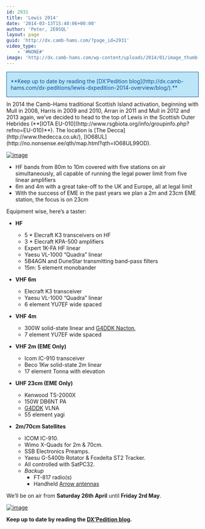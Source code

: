 ```yaml
---
id: 2931
title: 'Lewis 2014'
date: '2014-03-13T15:40:06+00:00'
author: 'Peter, 2E0SQL'
layout: page
guid: 'http://dx.camb-hams.com/?page_id=2931'
video_type:
    - '#NONE#'
image: 'http://dx.camb-hams.com/wp-content/uploads/2014/01/image_thumb.png'
---
```


<div style="font-size: 14px; color: #00529b; background-color: #bde5f8; border: 1px solid; margin: 10px 0px; padding: 15px 10px 15px 10px;">**Keep up to date by reading the [DX’Pedition blog](http://dx.camb-hams.com/dx-peditions/lewis-dxpedition-2014-overview/blog/).**</div>In 2014 the Camb-Hams traditional Scottish Island activation, beginning with Mull in 2008, Harris in 2009 and 2010, Arran in 2011 and Mull in 2012 and 2013 again, we’ve decided to head to the top of Lewis in the Scottish Outer Hebrides (**[IOTA EU-010](http://www.rsgbiota.org/info/groupinfo.php?refno=EU-010)**). The location is [The Decca](http://www.thedecca.co.uk/), [IO68UL](http://no.nonsense.ee/qth/map.html?qth=IO68UL99OD).

[![image](http://dx.camb-hams.com/wp-content/uploads/2014/01/image_thumb.png "image")](http://dx.camb-hams.com/wp-content/uploads/2014/01/image.png)

- HF bands from 80m to 10m covered with five stations on air simultaneously, all capable of running the legal power limit from five linear amplifiers
- 6m and 4m with a great take-off to the UK and Europe, all at legal limit
- With the success of EME in the past years we plan a 2m and 23cm EME station, the focus is on 23cm

Equipment wise, here’s a taster:

- **HF**
    - 5 \* Elecraft K3 transceivers on HF
    - 3 \* Elecraft KPA-500 amplifiers
    - Expert 1K-FA HF linear
    - Yaesu VL-1000 “Quadra” linear
    - 5B4AGN and DuneStar transmitting band-pass filters
    - 15m: 5 element monobander

- **VHF 6m**
    - Elecraft K3 transceiver
    - Yaesu VL-1000 “Quadra” linear
    - 6 element YU7EF wide spaced

- **VHF 4m**
    - 300W solid-state linear and [G4DDK Nacton](http://www.g4ddk.com/4m%20web%20doc.pdf),
    - 7 element YU7EF wide spaced

- **VHF 2m (EME Only)**
    - Icom IC-910 transceiver
    - Beco 1Kw solid-state 2m linear
    - 17 element Tonna with elevation

- **UHF 23cm (EME Only)**
    - Kenwood TS-2000X
    - 150W DB6NT PA
    - [G4DDK](http://www.g4ddk.com "G4DDK") VLNA
    - 55 element yagi

- **2m/70cm Satellites**
    - ICOM IC-910.
    - Wimo X-Quads for 2m &amp; 70cm.
    - SSB Electronics Preamps.
    - Yaesu G-5400b Rotator &amp; Foxdelta ST2 Tracker.
    - All controlled with SatPC32.
    - *Backup*
        - FT-817 radio(s)
        - Handheld [Arrow antennas](http://www.arrowantennas.com/arrowii/146-437.html)

We’ll be on air from **Saturday 26th April** until **Friday 2rd May**.

[![image](http://dx.camb-hams.com/wp-content/uploads/2014/01/image_thumb1.png "image")](http://dx.camb-hams.com/wp-content/uploads/2014/01/image1.png)

**Keep up to date by reading the [DX’Pedition blog](http://dx.camb-hams.com/dx-peditions/lewis-dxpedition-2014-overview/blog/).**